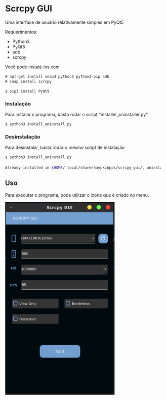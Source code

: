 # Scrcpy GUI

Uma interfáce de usuário relativamente simples em PyQt5

Requerimentos:
- Python3
- PyQt5
- adb
- scrcpy

Você pode instalá-los com

```
# apt-get install snapd python3 python3-pip adb
# snap install scrcpy

$ pip3 install PyQt5
```


### Instalação
Para instalar o programa, basta rodar o script "installer_uninstaller.py"

```sh
$ python3 install_uninstall.py
```

### Desinstalação
Para desinstalar, basta rodar o mesmo script de instalação

```sh
$ python3 install_uninstall.py

Already installed in $HOME/.local/share/hayukiApps/scrcpy_gui/, uninstall? (Y/n)
```


## Uso
Para executar o programa, pode utilizar o ícone que é criado no menu.

![](assets/image_interface.png)
